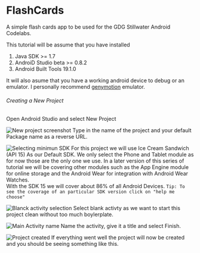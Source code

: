 FlashCards
==========

A simple flash cards app to be used for the GDG Stillwater Android Codelabs.

This tutorial will be assume that you have installed

1. Java SDK >= 1.7
2. AndroiD Studio beta >= 0.8.2
3. Android Built Tools 19.1.0

It will also asume that you have a working android device to debug or an emulator. 
I personally recommend [genymotion](http://www.genymotion.com/) emulator. 


###### Creating a New Project
Open Android Studio and select New Project

![New project screenshot](https://raw.githubusercontent.com/fnk0/FlashCards/master/Screenshots/Screenshot%202014-08-31%2023.52.49.png)
Type in the name of the project and your default Package name as a reverse URL.

![Selecting minimun SDK](https://raw.githubusercontent.com/fnk0/FlashCards/master/Screenshots/Screenshot%202014-08-31%2023.52.58.png)
For this project we will use Ice Cream Sandwich (API 15) As our Default SDK.
We only select the Phone and Tablet module as for now those are the only one we use. In a later version of this series of tutorial we will be covering other modules such as the App Engine module for online storage and the Android Wear for integration with Android Wear Watches.  
With the SDK 15 we will cover about 86% of all Android Devices.
``` Tip: To see the coverage of an particular SDK version click on "help me choose" ```

![Blanck activity selection](https://raw.githubusercontent.com/fnk0/FlashCards/master/Screenshots/Screenshot%202014-08-31%2023.53.10.png)
Select blank activty as we want to start this project clean without too much boylerplate.

![Main Activity name](https://raw.githubusercontent.com/fnk0/FlashCards/master/Screenshots/Screenshot%202014-08-31%2023.53.21.png)
Name the activity, give it a title and select Finish.

![Project created](https://raw.githubusercontent.com/fnk0/FlashCards/master/Screenshots/Screenshot%202014-08-31%2023.55.30.png)
If everything went well the project will now be created and you should be seeing something like this. 
